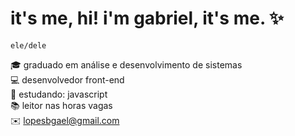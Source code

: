# it's me, hi! i'm gabriel, it's me. ✨

`ele/dele`

🎓 graduado em análise e desenvolvimento de sistemas <br>
💻 desenvolvedor front-end <br>
📝 estudando: javascript <br>
📚 leitor nas horas vagas <br>
✉️ lopesbgael@gmail.com

